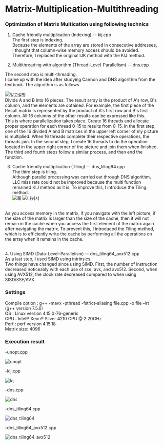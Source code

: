 # Matrix-Multiplication-Multithreading

### Optimization of Matrix Multication using following technics

1. Cache friendly multiplication (Indexing) -- kij.cpp <br>
The first step is indexing. <br>
Because the elements of the array are stored in consecutive addresses, I thought that column-wise memory access should be avoided.
Therefore, I replaced the original IJK method with the KIJ method.

2. Multithreading with algorithm (Thread-Level-Parallelism) -- dns.cpp <br>
<div>
The second step is multi-threading. <br>
I came up with the idea after studying Cannon and DNS algorithm from the textbook. 
The algorithm is as follows. 

![알고설명](https://user-images.githubusercontent.com/61370901/87932630-c96e3600-cac6-11ea-93f7-43cadc23601a.png)
<br>
Divide A and B into 16 pieces. 
The result array is the product of A's row, B's column, and the elements are obtained. 
For example, the first piece of the Result matrix is represented by the product of A's first row and B's first column. 
All 16 columns of the other results can be expressed like this. 
<br>
This is where parallelization takes place. Create 16 threads and allocate proper operation for each thread 0-15 to results from 0-15. 
In the first step, one of the 16 divided A and B matrices in the upper left corner of my picture is multiplied. 
When 16 threads complete their respective operations, the threads join. 
In the second step, I create 16 threads to do the operation located in the upper right corner of the picture and join them when finished. 
The third and fourth steps follow a similar process, and then end the function.
</div>

3. Cache friendly multiplication (Tiling) -- dns_tiling64.cpp <br>
The third step is tiling. <br>
Although parallel processing was carried out through DNS algorithm, LLC miss rate could not be improved because the multi function remained KIJ method as it is.
To improve this, I introduce the Tiling method. <br>
![쭉](https://user-images.githubusercontent.com/61370901/87933085-911b2780-cac7-11ea-9d8f-93000d23bb85.png)
![나눠서](https://user-images.githubusercontent.com/61370901/87933082-8fe9fa80-cac7-11ea-9dc1-2ede8fbeb632.png)
<br>
As you access memory in the matrix, if you navigate with the left picture, if the size of the matrix is larger than the size of the cache, then it will not remain in the cache when you access the first element of the matrix again after navigating the matrix.
To prevent this, I introduced the Tiling method, which is to efficiently write the cache by performing all the operations on the array when it remains in the cache.
<br>

<br>4. Using SIMD (Data-Level-Parallelism) -- dns_tiling64_avx512.cpp <br>
As a last step, I used SIMD using intrinsics.<br>
Two things have changed since using SIMD.
First, the number of instruction decreased noticeably with each use of sse, avx, and avx512.
Second, when using AVX512, the clock rate decreased compared to when using SISD/SSE/AVX.

### Settings
Compile option : g++ -mavx -pthread -fstrict-aliasing file.cpp -o file –lrt (g++ version 7.5.0) <br>
OS : Linux version 4.15.0-76-generic <br>
CPU : Intel® Xeon® Silver  4210 CPU @ 2.20GHz <br>
Perf : perf version 4.15.18 <br>
Matrix size: 4096 <br>

### Execution result
-unopt.cpp

![unopt](https://user-images.githubusercontent.com/61370901/87638412-b2ee7480-c77e-11ea-89db-b6428def3659.png)

-kij.cpp

![kij](https://user-images.githubusercontent.com/61370901/87638524-e29d7c80-c77e-11ea-9f41-3eb00addb445.png)

-dns.cpp

![dns](https://user-images.githubusercontent.com/61370901/87638537-ea5d2100-c77e-11ea-92be-0f9ad0552765.png)

-dns_tiling64.cpp

![dns_tiling64](https://user-images.githubusercontent.com/61370901/87638543-ecbf7b00-c77e-11ea-90e0-299d5316afa9.png)

-dns_tiling64_avx512.cpp

![dns_tiling64_avx512](https://user-images.githubusercontent.com/61370901/87638546-ee893e80-c77e-11ea-9d7b-b8439b795dd8.png)
